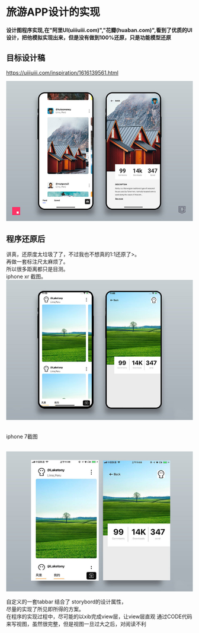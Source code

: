 #  旅游APP设计的实现

#### 设计图程序实现,在"阿里UI(uiiiuiii.com)","花瓣(huaban.com)",看到了优质的UI设计，把他模拟实现出来，但是没有做到100%还原，只是功能模型还原

## 目标设计稿
https://uiiiuiii.com/inspiration/1616139561.html

![image](https://github.com/laketony/IosUICodeApp1/raw/master/gitres/i-ui-xym190406-27-8-1.jpg)

## 程序还原后

讲真，还原度太垃圾了了，不过我也不想真的1:1还原了>。  
再做一套标注尺太麻烦了。  
所以很多距离都只是目测。  
iphone xr 截图。  
![image](https://github.com/laketony/IosUICodeApp1/raw/master/gitres/i-ui-xym190406-27-8-2.jpg)  

<br/>  
iphone 7截图<br/>  
<br/>  

![image](https://github.com/laketony/IosUICodeApp1/raw/master/gitres/i-ui-xym190406-27-8-3.jpg)

自定义的一套tabbar 结合了 storybord的设计属性，  
尽量的实现了所见即所得的方案。  
在程序的实现过程中，尽可能的以xib完成view层，让view层直观
通过CODE代码来写视图，虽然很完整，但是视图一旦过大之后，对阅读不利
